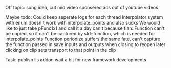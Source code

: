 Off topic:
    song idea, cut mid video sponsered ads out of youtube videos

Maybe todo:
    Could keep seperate logs for each thread
    Interpolator system with enum doesn't work with interpolate_points and also sucks
        We would like to just take pFunc1x1 and call it a day
        can't because flan::Function can't be copied, so it can't be captured by std::function, which is needed for interpolate_points
        Function periodize suffers the same fate, can't capture the function passed in
    save inputs and outputs when closing to reopen later
    clicking on clip sets transport to that point in the clip
 
Task:
    publish lls addon
        wait a bit for new framework developments
        
    